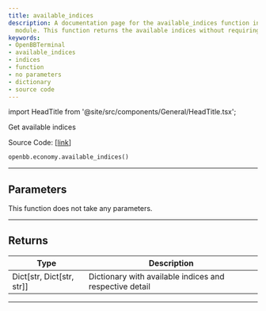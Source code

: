 ```yaml
---
title: available_indices
description: A documentation page for the available_indices function in the OpenBBTerminal
  module. This function returns the available indices without requiring parameters.
keywords:
- OpenBBTerminal
- available_indices
- indices
- function
- no parameters
- dictionary
- source code
---
```


import HeadTitle from '@site/src/components/General/HeadTitle.tsx';

<HeadTitle title="available_indices - Economy - Reference | OpenBB SDK Docs" />

Get available indices

Source Code: [[link](https://github.com/OpenBB-finance/OpenBBTerminal/tree/main/openbb_terminal/economy/yfinance_model.py#L660)]

```python
openbb.economy.available_indices()
```

---

## Parameters

This function does not take any parameters.

---

## Returns

| Type | Description |
| ---- | ----------- |
| Dict[str, Dict[str, str]] | Dictionary with available indices and respective detail |
---
